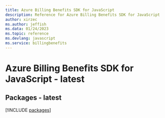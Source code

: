 ```yaml
---
title: Azure Billing Benefits SDK for JavaScript
description: Reference for Azure Billing Benefits SDK for JavaScript
author: xirzec
ms.author: jeffish
ms.data: 01/24/2023
ms.topic: reference
ms.devlang: javascript
ms.service: billingbenefits
---
```

# Azure Billing Benefits SDK for JavaScript - latest
## Packages - latest
[!INCLUDE [packages](billing-benefits-index.md)]